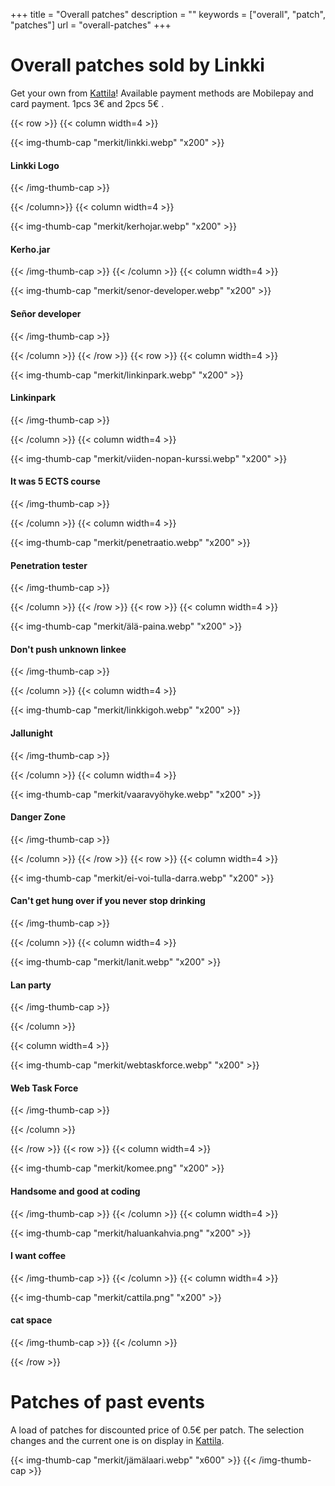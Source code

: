 +++
title = "Overall patches"
description = ""
keywords = ["overall", "patch", "patches"]
url = "overall-patches"
+++

# Overall patches sold by Linkki

Get your own from [Kattila](/en/kattila)!
Available payment methods are Mobilepay and card payment. 1pcs 3€ and 2pcs 5€ .

{{< row >}}
{{< column width=4 >}}

{{< img-thumb-cap "merkit/linkki.webp" "x200" >}}

#### Linkki Logo
{{< /img-thumb-cap >}}

{{< /column>}}
{{< column width=4 >}}

{{< img-thumb-cap "merkit/kerhojar.webp" "x200" >}}

#### Kerho.jar
{{< /img-thumb-cap >}}
{{< /column >}}
{{< column width=4 >}}

{{< img-thumb-cap "merkit/senor-developer.webp" "x200" >}}

#### Señor developer
{{< /img-thumb-cap >}}

{{< /column >}}
{{< /row >}}
{{< row >}}
{{< column width=4 >}}

{{< img-thumb-cap "merkit/linkinpark.webp" "x200" >}}

#### Linkinpark
{{< /img-thumb-cap >}}

{{< /column >}}
{{< column width=4 >}}

{{< img-thumb-cap "merkit/viiden-nopan-kurssi.webp" "x200" >}}

#### It was 5 ECTS course
{{< /img-thumb-cap >}}

{{< /column >}}
{{< column width=4 >}}

{{< img-thumb-cap "merkit/penetraatio.webp" "x200" >}}

#### Penetration tester
{{< /img-thumb-cap >}}

{{< /column >}}
{{< /row >}}
{{< row >}}
{{< column width=4 >}}

{{< img-thumb-cap "merkit/älä-paina.webp" "x200" >}}

#### Don't push unknown linkee
{{< /img-thumb-cap >}}

{{< /column >}}
{{< column width=4 >}}

{{< img-thumb-cap "merkit/linkkigoh.webp" "x200" >}}

#### Jallunight
{{< /img-thumb-cap >}}

{{< /column >}}
{{< column width=4 >}}

{{< img-thumb-cap "merkit/vaaravyöhyke.webp" "x200" >}}

#### Danger Zone
{{< /img-thumb-cap >}}

{{< /column >}}
{{< /row >}}
{{< row >}}
{{< column width=4 >}}

{{< img-thumb-cap "merkit/ei-voi-tulla-darra.webp" "x200" >}}

#### Can't get hung over if you never stop drinking
{{< /img-thumb-cap >}}

{{< /column >}}
{{< column width=4 >}}

{{< img-thumb-cap "merkit/lanit.webp" "x200" >}}

#### Lan party
{{< /img-thumb-cap >}}

{{< /column >}}

{{< column width=4 >}}

{{< img-thumb-cap "merkit/webtaskforce.webp" "x200" >}}

#### Web Task Force
{{< /img-thumb-cap >}}

{{< /column >}}

{{< /row >}}
{{< row >}}
{{< column width=4 >}}

{{< img-thumb-cap "merkit/komee.png" "x200" >}}

#### Handsome and good at coding
{{< /img-thumb-cap >}}
{{< /column >}}
{{< column width=4 >}}

{{< img-thumb-cap "merkit/haluankahvia.png" "x200" >}}

#### I want coffee
{{< /img-thumb-cap >}}
{{< /column >}}
{{< column width=4 >}}

{{< img-thumb-cap "merkit/cattila.png" "x200" >}}

#### cat space
{{< /img-thumb-cap >}}
{{< /column >}}

{{< /row >}}

# Patches of past events

A load of patches for discounted price of 0.5€ per patch. The selection
changes and the current one is on display in [Kattila](/en/kattila/).

{{< img-thumb-cap "merkit/jämälaari.webp" "x600" >}}
{{< /img-thumb-cap >}}
